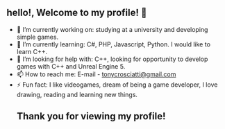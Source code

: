 ## hello!, Welcome to my profile! 👋
- 🔭 I’m currently working on: studying at a university and developing simple games.
- 🌱 I’m currently learning: C#, PHP, Javascript, Python. I would like to learn C++.
- 🤔 I’m looking for help with: C++, looking for opportunity to develop games with C++ and Unreal Engine 5.
- 📫 How to reach me: E-mail - tonycrosciatti@gmail.com
- ⚡ Fun fact: I like videogames, dream of being a game developer, I love drawing, reading and learning new things.
  ## Thank you for viewing my profile!

